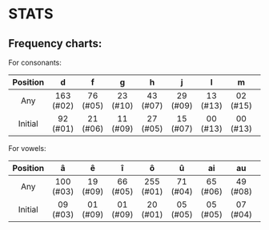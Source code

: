 #  STATS  #

##  Frequency charts:  ##

For consonants:

| Position  |     d     |     f     |     g     |     h     |     j     |     l     |     m     |     n     |     p     |     s     |     t     |     w     |     x     |     z     |     ʒ     |
| :-------: | :-------: | :-------: | :-------: | :-------: | :-------: | :-------: | :-------: | :-------: | :-------: | :-------: | :-------: | :-------: | :-------: | :-------: | :-------: |
| Any       | 163 (#02) |  76 (#05) |  23 (#10) |  43 (#07) |  29 (#09) |  13 (#13) |  02 (#15) |  16 (#12) |  23 (#10) | 140 (#03) | 201 (#01) |  67 (#06) |  40 (#08) |  03 (#14) |  84 (#04) |
| Initial   |  92 (#01) |  21 (#06) |  11 (#09) |  27 (#05) |  15 (#07) |  00 (#13) |  00 (#13) |  00 (#13) |  11 (#09) |  37 (#04) |  55 (#02) |  11 (#09) |  14 (#08) |  01 (#12) |  43 (#03) |

For vowels:

| Position  |     â     |     ê     |     î     |     ô     |     û     |    ai     |    au     |    ei     |    eu     |    oi     |
| :-------: | :-------: | :-------: | :-------: | :-------: | :-------: | :-------: | :-------: | :-------: | :-------: | :-------: |
| Any       | 100 (#03) |  19 (#09) |  66 (#05) | 255 (#01) |  71 (#04) |  65 (#06) |  49 (#08) | 172 (#02) |  55 (#07) |  17 (#10) |
| Initial   |  09 (#03) |  01 (#09) |  01 (#09) |  20 (#01) |  05 (#05) |  05 (#05) |  07 (#04) |  11 (#02) |  02 (#07) |  02 (#07) |
